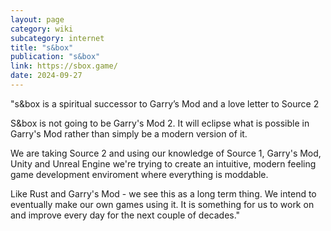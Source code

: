 ```yaml
---
layout: page
category: wiki
subcategory: internet
title: "s&box"
publication: "s&box"
link: https://sbox.game/
date: 2024-09-27
---
```


"s&box is a spiritual successor to Garry’s Mod and a love letter to Source 2

S&box is not going to be Garry's Mod 2. It will eclipse what is possible in Garry's Mod rather than simply be a modern version of it.

We are taking Source 2 and using our knowledge of Source 1, Garry's Mod, Unity and Unreal Engine we're trying to create an intuitive, modern feeling game development enviroment where everything is moddable.

Like Rust and Garry's Mod - we see this as a long term thing. We intend to eventually make our own games using it. It is something for us to work on and improve every day for the next couple of decades."
